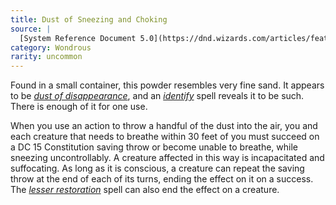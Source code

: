 ```yaml
---
title: Dust of Sneezing and Choking
source: |
  [System Reference Document 5.0](https://dnd.wizards.com/articles/features/systems-reference-document-srd)
category: Wondrous
rarity: uncommon
---
```


Found in a small container, this powder resembles very fine sand. It appears to be [*dust of disappearance*](/magic-items/dust-of-disappearance/), and an [*identify*](/spells/identify/) spell reveals it to be such. There is enough of it for one use.

When you use an action to throw a handful of the dust into the air, you and each creature that needs to breathe within 30 feet of you must succeed on a DC 15 Constitution saving throw or become unable to breathe, while sneezing uncontrollably. A creature affected in this way is incapacitated and suffocating. As long as it is conscious, a creature can repeat the saving throw at the end of each of its turns, ending the effect on it on a success. The [*lesser restoration*](/spells/restoration-lesser/) spell can also end the effect on a creature.
